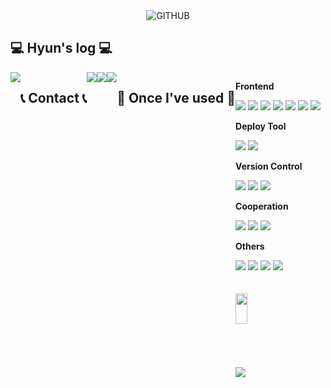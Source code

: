 <!--타이틀 부분-->
<div align="center">
  <img src="https://i.ibb.co/9GPfNfz/GITHUB.png" alt="GITHUB" border="0">
</div>

## 💻 Hyun's log 💻

<div style="display:flex; flex-direction:row;">
    <a href="https://coding-universe.tistory.com/" target="_blank"><img src="https://img.shields.io/badge/tistory-ffffff?style=for-the-badge&logo=Tistory&logoColor=black"/></a>
<br />


## 📞 Contact 📞
<div style="display:flex; flex-direction:row;" />
    <a href="kim724265@gmail.com" target="_blank"><img src="https://img.shields.io/badge/Gmail-EA4335?style=for-the-badge&logo=Gmail&logoColor=white"/></a>
    <a href="https://open.kakao.com/o/sXVFOkcg" target="_blank"><img src="https://img.shields.io/badge/Kakao-FFCD00?style=for-the-badge&logo=Kakao&logoColor=black"/></a>
    <a href="https://discord.gg/45SW23wd" target="_blank"><img src="https://img.shields.io/badge/Discord-5865F2?style=for-the-badge&logo=discord&logoColor=white"/></a>
<br />

## 🔨 Once I've used 🔨
<div style="display:flex; flex-direction:column; align-items:flex-start;">
    <!-- Frontend -->
    <p><strong>Frontend</strong></p>
    <div>
        <img src="https://img.shields.io/badge/javascript-F7DF1E?style=flat-square&logo=javascript&logoColor=black">
        <img src="https://img.shields.io/badge/typescript-3178C6?style=flat-square&logo=typescript&logoColor=black">
        <img src="https://img.shields.io/badge/react-61DAFB?style=flat-square&logo=react&logoColor=black">
        <img src="https://img.shields.io/badge/next.js-ffffff?style=flat-square&logo=next.js&logoColor=black"> 
        <img src="https://img.shields.io/badge/html5-E34F26?style=flat-square&logo=html5&logoColor=white"> 
        <img src="https://img.shields.io/badge/css3-1572B6?style=flat-square&logo=css3&logoColor=white"> 
        <img src="https://img.shields.io/badge/bootstrap-7952B3?style=flat-square&logo=bootstrap&logoColor=white">
    </div>
   <!-- Deploy tool -->
    <p><strong>Deploy Tool</strong></p>
    <div>
        <img src="https://img.shields.io/badge/aws s3-569A31?style=flat-square&logo=Amazon S3&logoColor=white">
        <img src="https://img.shields.io/badge/vercel-ffffff?style=flat-square&logo=vercel&logoColor=black"> 
      <!-- Version Control -->
    <p><strong>Version Control</strong></p>
    <div>
        <img src="https://img.shields.io/badge/git-F05032?style=flat-square&logo=git&logoColor=white">
        <img src="https://img.shields.io/badge/github-ffffff?style=flat-square&logo=github&logoColor=black">
        <img src="https://img.shields.io/badge/github action-2088FF?style=flat-square&logo=Github Actions&logoColor=white"> 
      <!-- Cooperation -->
    <p><strong>Cooperation</strong></p>
    <div>
        <img src="https://img.shields.io/badge/notion-ffffff?style=flat-square&logo=notion&logoColor=black">
        <img src="https://img.shields.io/badge/slack-4A154B?style=flat-square&logo=slack&logoColor=white">
        <img src="https://img.shields.io/badge/discord-5865F2?style=flat-square&logo=discord&logoColor=white">
    </div>
    <!-- Others -->
    <p><strong>Others</strong></p>
    <div>
        <img src="https://img.shields.io/badge/python-3776AB?style=flat-square&logo=python&logoColor=white">
        <img src="https://img.shields.io/badge/figma-F24E1E?style=flat-square&logo=figma&logoColor=white">
        <img src="https://img.shields.io/badge/illustrator-FF9A00?style=flat-square&logo=Adobe Illustrator&logoColor=white">
        <img src="https://img.shields.io/badge/photoshop-31A8FF?style=flat-square&logo=Adobe Photoshop&logoColor=white">
</div><br>
</div>


<br/>
<a href="s">
  <img src="https://github-readme-stats.vercel.app/api?username=Dustyspac&theme=tokyonight&show_icons=true" width="42%" />
</a>
<br />
<a href="s">
  <img src="https://github-readme-stats.vercel.app/api/top-langs/?username=Dustyspac&exclude_repo=dkssud8150.github.io&layout=compact&theme=tokyonight" />
</a>
